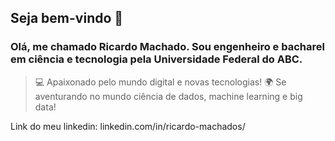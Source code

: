 ## Seja bem-vindo 👋

### Olá, me chamado Ricardo Machado. Sou engenheiro e bacharel em ciência e tecnologia pela Universidade Federal do ABC.

> 💻 Apaixonado pelo mundo digital e novas tecnologias!
> 🌍 Se aventurando no mundo ciência de dados, machine learning e big data!

Link do meu linkedin: linkedin.com/in/ricardo-machados/

